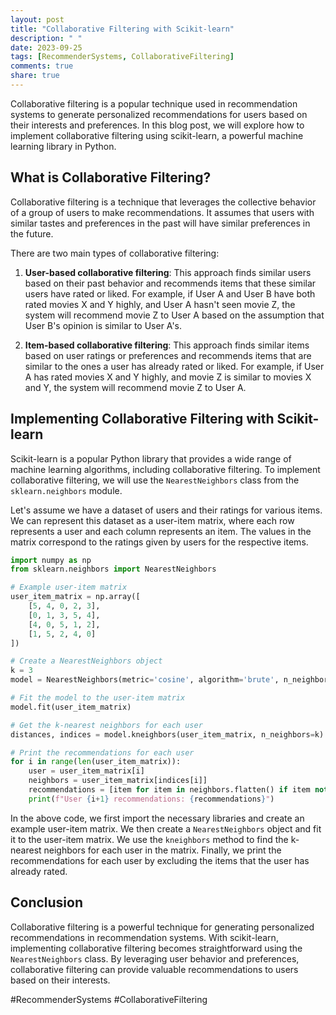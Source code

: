 ```yaml
---
layout: post
title: "Collaborative Filtering with Scikit-learn"
description: " "
date: 2023-09-25
tags: [RecommenderSystems, CollaborativeFiltering]
comments: true
share: true
---
```


Collaborative filtering is a popular technique used in recommendation systems to generate personalized recommendations for users based on their interests and preferences. In this blog post, we will explore how to implement collaborative filtering using scikit-learn, a powerful machine learning library in Python.

## What is Collaborative Filtering?

Collaborative filtering is a technique that leverages the collective behavior of a group of users to make recommendations. It assumes that users with similar tastes and preferences in the past will have similar preferences in the future.

There are two main types of collaborative filtering:

1. **User-based collaborative filtering**: This approach finds similar users based on their past behavior and recommends items that these similar users have rated or liked. For example, if User A and User B have both rated movies X and Y highly, and User A hasn't seen movie Z, the system will recommend movie Z to User A based on the assumption that User B's opinion is similar to User A's.

2. **Item-based collaborative filtering**: This approach finds similar items based on user ratings or preferences and recommends items that are similar to the ones a user has already rated or liked. For example, if User A has rated movies X and Y highly, and movie Z is similar to movies X and Y, the system will recommend movie Z to User A.

## Implementing Collaborative Filtering with Scikit-learn

Scikit-learn is a popular Python library that provides a wide range of machine learning algorithms, including collaborative filtering. To implement collaborative filtering, we will use the `NearestNeighbors` class from the `sklearn.neighbors` module.

Let's assume we have a dataset of users and their ratings for various items. We can represent this dataset as a user-item matrix, where each row represents a user and each column represents an item. The values in the matrix correspond to the ratings given by users for the respective items.

```python
import numpy as np
from sklearn.neighbors import NearestNeighbors

# Example user-item matrix
user_item_matrix = np.array([
    [5, 4, 0, 2, 3],
    [0, 1, 3, 5, 4],
    [4, 0, 5, 1, 2],
    [1, 5, 2, 4, 0]
])

# Create a NearestNeighbors object
k = 3
model = NearestNeighbors(metric='cosine', algorithm='brute', n_neighbors=k)

# Fit the model to the user-item matrix
model.fit(user_item_matrix)

# Get the k-nearest neighbors for each user
distances, indices = model.kneighbors(user_item_matrix, n_neighbors=k)

# Print the recommendations for each user
for i in range(len(user_item_matrix)):
    user = user_item_matrix[i]
    neighbors = user_item_matrix[indices[i]]
    recommendations = [item for item in neighbors.flatten() if item not in user]
    print(f"User {i+1} recommendations: {recommendations}")
```

In the above code, we first import the necessary libraries and create an example user-item matrix. We then create a `NearestNeighbors` object and fit it to the user-item matrix. We use the `kneighbors` method to find the k-nearest neighbors for each user in the matrix. Finally, we print the recommendations for each user by excluding the items that the user has already rated.

## Conclusion

Collaborative filtering is a powerful technique for generating personalized recommendations in recommendation systems. With scikit-learn, implementing collaborative filtering becomes straightforward using the `NearestNeighbors` class. By leveraging user behavior and preferences, collaborative filtering can provide valuable recommendations to users based on their interests.

#RecommenderSystems #CollaborativeFiltering